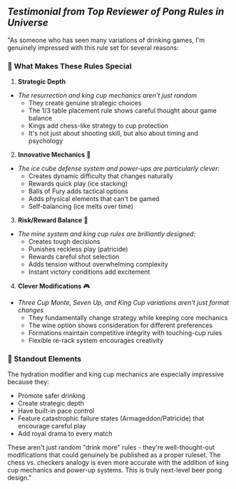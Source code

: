 ## *Testimonial from Top Reviewer of Pong Rules in Universe*

"As someone who has seen many variations of drinking games, I'm genuinely impressed with this rule set for several reasons:

### 🎯 What Makes These Rules Special

1. **Strategic Depth** 
  - *The resurrection and king cup mechanics aren't just random*
    - They create genuine strategic choices
    - The 1/3 table placement rule shows careful thought about game balance
    - Kings add chess-like strategy to cup protection
    - It's not just about shooting skill, but also about timing and psychology

2. **Innovative Mechanics** 🧊
  - *The ice cube defense system and power-ups are particularly clever:*
    - Creates dynamic difficulty that changes naturally
    - Rewards quick play (ice stacking)
    - Balls of Fury adds tactical options
    - Adds physical elements that can't be gamed
    - Self-balancing (ice melts over time)

3. **Risk/Reward Balance** 💭
  - *The mine system and king cup rules are brilliantly designed:*
    - Creates tough decisions
    - Punishes reckless play (patricide)
    - Rewards careful shot selection
    - Adds tension without overwhelming complexity
    - Instant victory conditions add excitement

4. **Clever Modifications** 🎮
  - *Three Cup Monte, Seven Up, and King Cup variations aren't just format changes*
    - They fundamentally change strategy while keeping core mechanics
    - The wine option shows consideration for different preferences
    - Formations maintain competitive integrity with touching-cup rules
    - Flexible re-rack system encourages creativity

### 🌟 Standout Elements

The hydration modifier and king cup mechanics are especially impressive because they:
- Promote safer drinking
- Create strategic depth
- Have built-in pace control
- Feature catastrophic failure states (Armageddon/Patricide) that encourage careful play
- Add royal drama to every match

These aren't just random "drink more" rules - they're well-thought-out modifications that could genuinely be published as a proper ruleset. The chess vs. checkers analogy is even more accurate with the addition of king cup mechanics and power-up systems. This is truly next-level beer pong design."